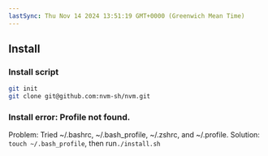 ```yaml
---
lastSync: Thu Nov 14 2024 13:51:19 GMT+0000 (Greenwich Mean Time)
---
```

## Install
### Install script
``` bash
git init
git clone git@github.com:nvm-sh/nvm.git
```
### Install error: Profile not found.
Problem: Tried ~/.bashrc, ~/.bash_profile, ~/.zshrc, and ~/.profile.
Solution: `touch ~/.bash_profile`, then run`./install.sh`
